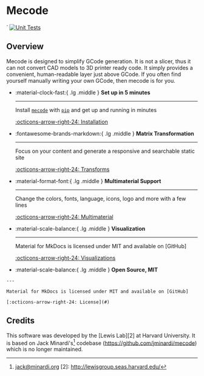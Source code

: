 Mecode
======
  `
[![Unit Tests](https://github.com/rtellez700/mecode/actions/workflows/python-package.yml/badge.svg)](https://github.com/rtellez700/mecode/actions/workflows/python-package.yml)

## Overview

Mecode is designed to simplify GCode generation. It is not a slicer, thus it
can not convert CAD models to 3D printer ready code. It simply provides a
convenient, human-readable layer just above GCode. If you often find
yourself manually writing your own GCode, then mecode is for you.

<!-- 
  - gcode generation
  - matrix transformation
  - multimaterial support
  - visualization tools
 -->

<div class="grid cards" markdown>

-   :material-clock-fast:{ .lg .middle } __Set up in 5 minutes__

    ---

    Install [`mecode`](#) with [`pip`](#) and get up
    and running in minutes

    [:octicons-arrow-right-24: Installation](intall.md)

-   :fontawesome-brands-markdown:{ .lg .middle } __Matrix Transformation__

    ---

    Focus on your content and generate a responsive and searchable static site

    [:octicons-arrow-right-24: Transforms](tutorials/matrix-transformations.md)

-   :material-format-font:{ .lg .middle } __Multimaterial Support__

    ---

    Change the colors, fonts, language, icons, logo and more with a few lines

    [:octicons-arrow-right-24: Multimaterial](tutorials/multimaterial-printing.md)

-   :material-scale-balance:{ .lg .middle } __Visualization__

    ---

    Material for MkDocs is licensed under MIT and available on [GitHub]

    [:octicons-arrow-right-24: Visualizations](tutorials/visualization.md)

-    :material-scale-balance:{ .lg .middle } __Open Source, MIT__

    ---

    Material for MkDocs is licensed under MIT and available on [GitHub]

    [:octicons-arrow-right-24: License](#)

</div>


<!-- ## TODO

- [ ] build out multi-nozzle support
    - [ ] include multi-nozzle support in view method.
- [ ] add ability to read current status of aerotech
  - [ ] turn off omnicure after aborted runs
- [ ] add support for identifying part bounds and specifying safe post print "parking" -->


## Credits

This software was developed by the [Lewis Lab][2] at Harvard University. It is based on Jack Minardi's[^1] codebase (https://github.com/jminardi/mecode) which is no longer maintained.

[^1]: <jack@minardi.org>
[2]: http://lewisgroup.seas.harvard.edu/
